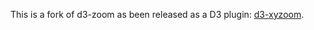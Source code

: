 This is a fork of d3-zoom as been released as a D3 plugin: [d3-xyzoom](https://github.com/etiennecrb/d3-xyzoom).

